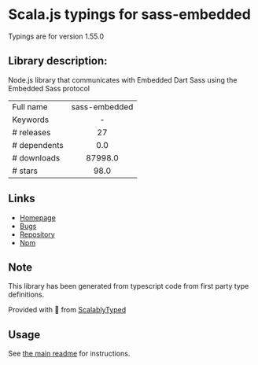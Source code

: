 
# Scala.js typings for sass-embedded

Typings are for version 1.55.0

## Library description:
Node.js library that communicates with Embedded Dart Sass using the Embedded Sass protocol

|                    |                 |
| ------------------ | :-------------: |
| Full name          | sass-embedded |
| Keywords           | - |
| # releases         | 27 |
| # dependents       | 0.0 |
| # downloads        | 87998.0 |
| # stars            | 98.0 |

## Links
- [Homepage](https://github.com/sass/embedded-host-node#readme)
- [Bugs](https://github.com/sass/embedded-host-node/issues)
- [Repository](https://github.com/sass/embedded-host-node)
- [Npm](https://www.npmjs.com/package/sass-embedded)
    


## Note
This library has been generated from typescript code from first party type definitions.

Provided with :purple_heart: from [ScalablyTyped](https://github.com/oyvindberg/ScalablyTyped)

## Usage
See [the main readme](../../readme.md) for instructions.


